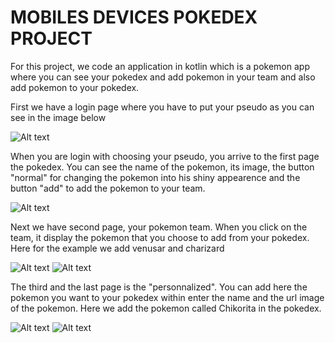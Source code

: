 
# MOBILES DEVICES POKEDEX  PROJECT 

For this project, we code an application in kotlin which is a pokemon app where you can see your pokedex and add pokemon in your team and also add pokemon to your pokedex. 


First we have a login page where you have to put your pseudo as you can see in the image below

![Alt text]()

When you are login with choosing your pseudo, you arrive to the first page the pokedex. You can see the name of the pokemon, its image, the button "normal" for changing the pokemon into his shiny appearence and the button "add" to add the pokemon to your team.

![Alt text]()

Next we have second page, your pokemon team. When you click on the team, it display the pokemon that you choose to add from your pokedex. Here for the example we add venusar and charizard

![Alt text]() ![Alt text]()

The third and the last page is the "personnalized". You can add here the pokemon you want to your pokedex within enter the name and the url image of the pokemon. Here we add the pokemon called Chikorita in the pokedex. 

![Alt text]() ![Alt text]()